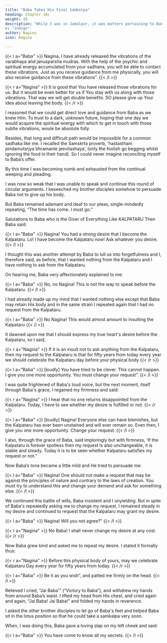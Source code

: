 ```yaml
---
title: "Baba Takes His Final Samkalpa"
heading: Chapter 18c
weight: 48
description: "While I was in Jamalpur, it was matters pertaining to Baba that occupied my mind"
c: "indigo"
author: Nagina
icon: Nagina

---
```




{{< l a="Baba" >}}
Nagina, I have already released the vibrations of the varabhaya and janusparsha mudras. With the help of the psychic and spiritual energy accumulated from your sadhana, you will be able to contact these vibrations. Just as you receive guidance from me physically, you will also receive guidance from these vibrations”. 
{{< /l >}}


{{< r a="Nagina" >}}
It is good that You have released those vibrations for us. But it would be even better for us if You stay with us along with those vibrations. That way we will get double benefits. SO please give up Your idea about leaving the body.
{{< /r >}}


I reasoned that we could get direct love and guidance from Baba as we knew Him. To trust to a dark, unknown future, hoping that one day we would acquire the spiritual energy with which to get in touch with those subtle vibrations, woule be absolute folly.

Besides, that long and difficult path would be impossible for a common sadhaka like me. I recalled the Samskrta proverb, ‘hastastham pindamutsrjya bhramante jeevitashaya’, (only the foolish go begging whilst ignoring the food in their hand). So I could never imagine reconciling myself to Baba’s offer.

By this time I was becoming numb and exhausted from the continual weeping and pleading. 

I was now so weak that I was unable to speak and continue this round of circular arguments. I beseeched my brother disciples somehow to persuade Baba not to give up his body.

But Baba remained adamant and deaf to our pleas, single-mindedly repeating, “The time has come. I must go.”


Salutations to Baba who is the Giver of Everything Like KALPATARU Then Baba said:

{{< l a="Baba" >}}
Nagina! You had a strong desire that I become the Kalpataru. Lo! I have become the Kalpataru now! Ask whatever you desire.
{{< /l >}}


I thought this was another attempt by Baba to lull us into forgetfulness and I, therefore said, as before, that I wanted nothing from the Kalpataru and I have nothing to ask from the Kalpataru.

On hearing me, Baba very affectionately explained to me:

{{< l a="Baba" >}}
No, no Nagina! This is not the way to speak before the Kalpataru.
{{< /l >}}



I had already made up my mind that I wanted nothing else except that Baba may retain His body and in the same strain I repeated again that I had no request from the Kalpataru.

{{< l a="Baba" >}}
No Nagina! This would almost amount to insulting the Kalpataru
{{< /l >}}


It dawned upon me that I should express my true heart's desire before the Kalpataru, so I said, 

{{< r a="Nagina" >}}
If it is an insult not to ask anything from the Kalpataru, then my request to the Kalpataru is that for fifty years from today every year we should celebrate the Kalpataru day before your physical body
{{< /r >}}



{{< l a="Baba" >}}
[loudly] You have tried to be clever. This cannot happen. I give you one more opportunity. You must change your request”. 
{{< /l >}}


I was quite frightened of Baba's loud voice, but the next moment, itself through Baba's grace, I regained my firmness and said:


{{< r a="Nagina" >}}
I hear that no one returns disappointed from the Kalpataru. Today, I have to see whether my desire is fulfilled or not.
{{< /r >}}



{{< l a="Baba" >}}
[loudly] Nagina! Everyone else can have blemishes, but the Kalpataru has ever been unstained and will ever remain so. Even then, I give you one more opportunity. Change your request.
{{< /l >}}


I also, through the grace of Baba, said imploringly but with firmness, 'If the Kalpataru is forever spotless then my request is also unchangeable, it is stable and steady. Today it is to be seen whether Kalpataru satisfies my request or not.” 

Now Baba’s tone became a little mild and He tried to persuade me:

{{< l a="Baba" >}}
Nagina! One should not make a request that may be against the principles of nature and contrary to the laws of creation. You must try to understand this and change your demand and ask for something else.
{{< /l >}}

We continued this battle of wills, Baba insistent and I unyielding. But in spite of Baba's repeatedly asking me to change my request, I remained steady in my desire and continued to request that the Kalpataru may grant my desire. 


{{< l a="Baba" >}}
Nagina! Will you not agree?”
{{< /l >}}

{{< r a="Nagina" >}}
No Baba! I shall never change my desire at any cost.
{{< /r >}}


Now Baba grew kind and asked me to repeat my desire. I stated it formally thus: 

{{< r a="Nagina" >}}
Before this physical body of yours, may we celebrate Kalpataru Day every year for fifty years from today.
{{< /r >}}

{{< l a="Baba" >}}
Be it as you wish”, and patted me firmly on the head.
{{< /l >}}


Relieved I cried, “Jai Baba'” (“Victory to Baba”), and withdrew my hands from around Baba’s waist. I lifted my head from His chest, and cried again and again, “Jai Baba! Jai Baba!” and folded my hands in reverence.

I asked the other brother disciples to let go of Baba's feet and helped Baba sit in the lotus position so that he could take a samkalpa very soon. 

When, I was doing this, Baba gave a loving slap on my left cheek and said:

{{< l a="Baba" >}}
You have come to know all my secrets.
{{< /l >}}
